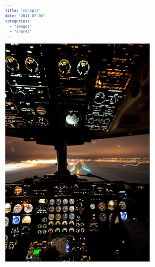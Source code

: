 ```yaml
---
title: "cockpit"
date: "2011-07-06"
categories: 
  - "images"
  - "shares"
---
```


![](images/tumblr_lfnel8uRR61qa4fpmo1_500.jpg)
